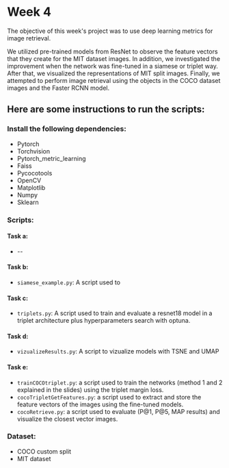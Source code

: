 # Week 4

The objective of this week's project was to use deep learning metrics for image retrieval.

We utilized pre-trained models from ResNet to observe the feature vectors that they create for the MIT dataset images. In addition, we investigated the improvement when the network was fine-tuned in a siamese or triplet way. After that, we visualized the representations of MIT split images. Finally, we attempted to perform image retrieval using the objects in the COCO dataset images and the Faster RCNN model.

## Here are some instructions to run the scripts:
### Install the following dependencies:
* Pytorch
* Torchvision
* Pytorch_metric_learning
* Faiss
* Pycocotools
* OpenCV
* Matplotlib
* Numpy
* Sklearn

### Scripts:
#### Task a:
* --

#### Task b:
* ``siamese_example.py``: A script used to 

#### Task c:
* ``triplets.py``: A script used to train and evaluate a resnet18 model in a triplet architecture plus hyperparameters search with optuna.  

#### Task d:
* ``vizualizeResults.py``: A script to vizualize models with TSNE and UMAP

#### Task e:
* ``trainCOCOtriplet.py``: a script used to train the networks (method 1 and 2 explained in the slides) using the triplet margin loss.
* ``cocoTripletGetFeatures.py``: a script used to extract and store the feature vectors of the images using the fine-tuned models.
* ``cocoRetrieve.py``: a script used to evaluate (P@1, P@5, MAP results) and visualize the closest vector images.
### Dataset:
* COCO custom split
* MIT dataset

